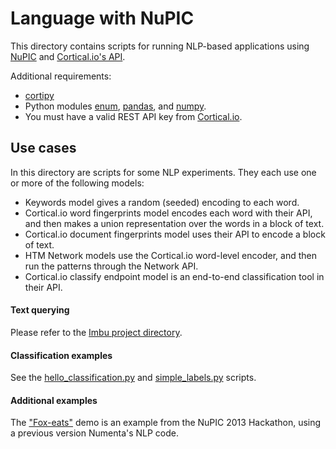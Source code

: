 # Language with NuPIC

This directory contains scripts for running NLP-based applications using [NuPIC](https://github.com/numenta/nupic) and [Cortical.io's API](http://www.cortical.io/developers.html).

Additional requirements:

- [cortipy](https://github.com/numenta/cortipy)
- Python modules [enum](https://pypi.python.org/pypi/enum34), [pandas](http://pandas.pydata.org/), and [numpy](http://www.numpy.org/).
- You must have a valid REST API key from [Cortical.io](http://www.cortical.io/developers.html).

## Use cases
In this directory are scripts for some NLP experiments. They each use one or more of the following models:

- Keywords model gives a random (seeded) encoding to each word.
- Cortical.io word fingerprints model encodes each word with their API, and then makes a union representation over the words in a block of text.
- Cortical.io document fingerprints model uses their API to encode a block of text.
- HTM Network models use the Cortical.io word-level encoder, and then run the patterns through the Network API.
- Cortical.io classify endpoint model is an end-to-end classification tool in their API.

#### Text querying

Please refer to the [Imbu project directory](https://github.com/numenta/nupic.research/tree/master/projects/imbu).

#### Classification examples

See the [hello_classification.py](https://github.com/numenta/nupic.research/blob/master/projects/nlp/hello_classification.py) and [simple_labels.py](https://github.com/numenta/nupic.research/blob/master/projects/nlp/simple_labels.py) scripts.
	


#### Additional examples

The ["Fox-eats"](https://www.youtube.com/watch?v=X4XjYXFRIAQ&start=7084) demo is an example from the NuPIC 2013 Hackathon, using a previous version Numenta's NLP code.
